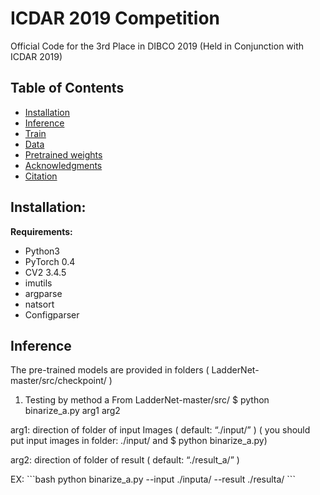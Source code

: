 # ICDAR 2019 Competition
Official Code for the 3rd Place in DIBCO 2019 (Held in Conjunction with ICDAR 2019)

## Table of Contents
- [Installation](#Installation)
- [Inference](#Inference)
- [Train](#Train)
- [Data](#Data)
- [Pretrained weights](#checkpoint)
- [Acknowledgments](#Acknowledgments)
- [Citation](#Citation)
## Installation: 
**Requirements:**
- Python3 
- PyTorch 0.4 
- CV2  3.4.5 
- imutils 
- argparse 
- natsort 
- Configparser
## Inference
The pre-trained models are provided in folders ( LadderNet-master/src/checkpoint/ )
1. Testing by method a
From LadderNet-master/src/
$ python binarize_a.py arg1 arg2

arg1: direction of folder of input Images  ( default: “./input/” ) ( you should put input images in folder: ./input/  and $ python binarize_a.py)

arg2: direction of folder of result ( default: “./result_a/” )

EX: 
\```bash
python binarize_a.py --input ./inputa/ --result ./resulta/ 
\```


